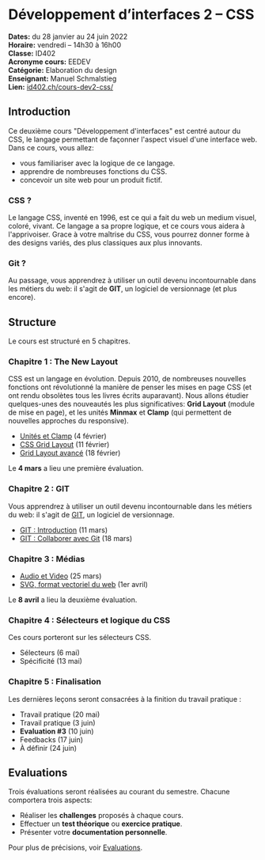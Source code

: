 # Développement d’interfaces 2 – CSS

**Dates:** du 28 janvier au 24 juin 2022  
**Horaire:** vendredi – 14h30 à 16h00  
**Classe:** ID402  
**Acronyme cours:** EEDEV  
**Catégorie:** Elaboration du design  
**Enseignant:** Manuel Schmalstieg  
**Lien:** [id402.ch/cours-dev2-css/](https://id402.ch/cours-dev2-css/)

## Introduction

Ce deuxième cours "Développement d'interfaces" est centré autour du CSS, le langage permettant de façonner l'aspect visuel d'une interface web. Dans ce cours, vous allez:

- vous familiariser avec la logique de ce langage.
- apprendre de nombreuses fonctions du CSS.
- concevoir un site web pour un produit fictif.

### CSS ?

Le langage CSS, inventé en 1996, est ce qui a fait du web un medium visuel, coloré, vivant. Ce langage a sa propre logique, et ce cours vous aidera à l'apprivoiser. Grace à votre maîtrise du CSS, vous pourrez donner forme à des designs variés, des plus classiques aux plus innovants.

### Git ?

Au passage, vous apprendrez à utiliser un outil devenu incontournable dans les métiers du web: il s'agit de **GIT**, un logiciel de versionnage (et plus encore).

## Structure

Le cours est structuré en 5 chapitres.

### Chapitre 1 : The New Layout

CSS est un langage en évolution. Depuis 2010, de nombreuses nouvelles fonctions ont révolutionné la manière de penser les mises en page CSS (et ont rendu obsolètes tous les livres écrits auparavant). Nous allons étudier quelques-unes des nouveautés les plus significatives: **Grid Layout** (module de mise en page), et les unités **Minmax** et **Clamp** (qui permettent de nouvelles approches du responsive).

- [Unités et Clamp](clamp.html) (4 février)
- [CSS Grid Layout](grid-layout.html) (11 février)
- [Grid Layout avancé](grid-advanced.html) (18 février)

Le **4 mars** a lieu une première évaluation.

### Chapitre 2 : GIT

Vous apprendrez à utiliser un outil devenu incontournable dans les métiers du web: il s'agit de [GIT](https://cours-web.ch/git/), un logiciel de versionnage.

- [GIT : Introduction](git1.html) (11 mars)
- [GIT : Collaborer avec Git](git2.html) (18 mars)


### Chapitre 3 : Médias

- [Audio et Video](audio-video.html) (25 mars)
- [SVG, format vectoriel du web](svg.html) (1er avril)

Le **8 avril** a lieu la deuxième évaluation.

### Chapitre 4 : Sélecteurs et logique du CSS

Ces cours porteront sur les sélecteurs CSS.

- Sélecteurs (6 mai)
- Spécificité (13 mai)


### Chapitre 5 : Finalisation

Les dernières leçons seront consacrées à la finition du travail pratique : 

- Travail pratique (20 mai)
- Travail pratique (3 juin)
- **Evaluation #3** (10 juin) 
- Feedbacks (17 juin)
- À définir (24 juin)

## Evaluations

Trois évaluations seront réalisées au courant du semestre. Chacune comportera trois aspects:

- Réaliser les **challenges** proposés à chaque cours.
- Effectuer un **test théorique** ou **exercice pratique**.
- Présenter votre **documentation personnelle**.

Pour plus de précisions, voir [Evaluations](evaluations.html).
